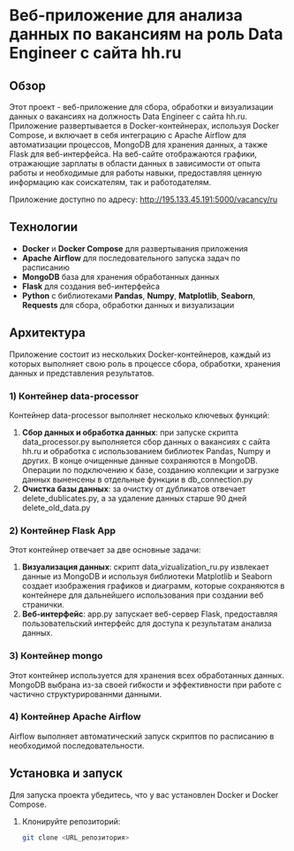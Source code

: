 # Веб-приложение для анализа данных по вакансиям на роль Data Engineer с сайта hh.ru

## Обзор

Этот проект - веб-приложение для сбора, обработки и визуализации данных о вакансиях на должность Data Engineer с сайта hh.ru. Приложение развертывается в Docker-контейнерах, используя Docker Compose, и включает в себя интеграцию с Apache Airflow для автоматизации процессов, MongoDB для хранения данных, а также Flask для веб-интерфейса. На веб-сайте отображаются графики, отражающие зарплаты в области данных в зависимости от опыта работы и необходимые для работы навыки, предоставляя ценную информацию как соискателям, так и работодателям. 

Приложение доступно по адресу: http://195.133.45.191:5000/vacancy/ru


## Технологии

- **Docker** и **Docker Compose** для развертывания приложения
- **Apache Airflow** для последовательного запуска задач по расписанию
- **MongoDB** база для хранения обработанных данных
- **Flask** для создания веб-интерфейса
- **Python** с библиотеками **Pandas**, **Numpy**, **Matplotlib**, **Seaborn**, **Requests** для сбора, обработки данных и визуализации

## Архитектура

Приложение состоит из нескольких Docker-контейнеров, каждый из которых выполняет свою роль в процессе сбора, обработки, хранения данных и представления результатов.

### 1) Контейнер data-processor

Контейнер data-processor выполняет несколько ключевых функций:
1. **Сбор данных и обработка данных**: при запуске скрипта data_processor.py выполняется сбор данных о вакансиях с сайта hh.ru и обработка с использованием библиотек Pandas, Numpy и других. В конце очищенные данные сохраняются в MongoDB. Операции по подключению к базе, созданию коллекции и загрузке данных выненсены в отдельные функции в db_connection.py
2. **Очистка базы данных**: за очистку от дубликатов отвечает delete_dublicates.py, а за удаление данных старше 90 дней delete_old_data.py

### 2) Контейнер Flask App

Этот контейнер отвечает за две основные задачи:
1. **Визуализация данных**: скрипт data_vizualization_ru.py извлекает данные из MongoDB и используя библиотеки Matplotlib и Seaborn создает изображения графиков и диаграмм, которые сохраняются в контейнере для дальнейшего использования при создании веб странички.
2. **Веб-интерфейс**: app.py запускает веб-сервер Flask, предоставляя пользовательский интерфейс для доступа к результатам анализа данных.


### 3) Контейнер mongo

Этот контейнер используется для хранения всех обработанных данных. MongoDB выбрана из-за своей гибкости и эффективности при работе с частично структурированнми данными.

### 4) Контейнер Apache Airflow

Airflow выполняет автоматический запуск скриптов по расписанию в необходимой последовательности.





## Установка и запуск

Для запуска проекта убедитесь, что у вас установлен Docker и Docker Compose.

1. Клонируйте репозиторий:
   ```bash
   git clone <URL_репозитория>
